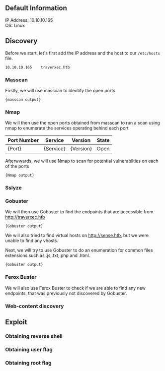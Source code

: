 ## Default Information
IP Address: 10.10.10.165\
OS: Linux

## Discovery

Before we start, let's first add the IP address and the host to our ```/etc/hosts``` file.

```
10.10.10.165    traverxec.htb
```
### Masscan
Firstly, we will use masscan to identify the open ports

```
{masscan output}
```

### Nmap
We will then use the open ports obtained from masscan to run a scan using nmap to enumerate the services operating behind each port

| Port Number | Service | Version | State |
|-----|------------------|----------------------|----------------------|
| {Port}	| {Service} | {Version} | Open |

Afterwwards, we will use Nmap to scan for potential vulnerabilties on each of the ports

```
{Nmap output}
```
### Sslyze

### Gobuster
We will then use Gobuster to find the endpoints that are accessible from http://traverxec.htb

```
{Gobuster output}
```
We will also tried to find virtual hosts on http://sense.htb, but we were unable to find any vhosts.

Next, we will try to use Gobuster to do an enumeration for common files extensions such as .js,.txt,.php and .html.

```
{Gobuster output}
```

### Ferox Buster
We will also use Ferox Buster to check if we are able to find any new endpoints, that was previously not discovered by Gobuster.

### Web-content discovery

## Exploit
### Obtaining reverse shell
### Obtaining user flag
### Obtaining root flag
